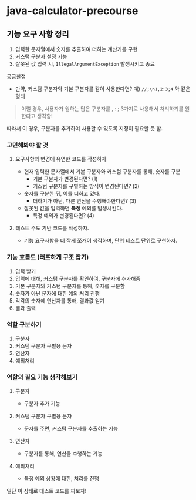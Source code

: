 # java-calculator-precourse

## 기능 요구 사항 정리
1. 입력한 문자열에서 숫자를 추출하여 더하는 계산기를 구현
2. 커스텀 구분자 설정 기능
3. 잘못된 값 입력 시, `IllegalArgumentException` 발생시키고 종료

궁금한점
- 만약, 커스텀 구분자와 기본 구분자를 같이 사용한다면?
예) `//;\n1,2:3;4` 와 같은 형태
> 이럴 경우, 사용자가 원하는 답은 구분자를 , : ; 3가지로 사용해서 처리하기를 원한다고 생각함!  

따라서 이 경우, 구분자를 추가하여 사용할 수 있도록 지정이 필요할 듯 함.

### 고민해봐야 할 것
1. 요구사항의 변경에 유연한 코드를 작성하자
   - 현재 입력한 문자열에서 기본 구분자와 커스텀 구분자를 통해, 숫자를 구분
     - 기본 구분자가 변경된다면? (1)
     - 커스텀 구분자를 구별하는 방식이 변경된다면? (2)
   - 숫자를 구분한 뒤, 이를 더하고 있다.
     - 더하기가 아닌, 다른 연산을 수행해야한다면? (3)
   - 잘못된 값을 입력하면 __특정__ 예외를 발생시킨다.
     - 특정 예외가 변경된다면? (4)

2. 테스트 주도 기반 코드를 작성하자.
   - 기능 요구사항을 더 작게 쪼개어 생각하며, 단위 테스트 단위로 구현하자.


### 기능 흐름도 (러프하게 구조 잡기)
1. 입력 받기
2. 입력에 대해, 커스텀 구분자를 확인하여, 구분자에 추가해줌
3. 기본 구분자와 커스텀 구분자를 통해, 숫자를 구분함
4. 숫자가 아닌 문자에 대한 예외 처리 진행
5. 각각의 숫자에 연산자를 통해, 결과값 얻기
6. 결과 출력

### 역할 구분하기
1. 구분자
2. 커스텀 구분자 구별용 문자
3. 연산자
4. 예외처리

### 역할의 필요 기능 생각해보기
1. 구분자
   - 구분자 추가 기능

2. 커스텀 구분자 구별용 문자
   - 문자를 주면, 커스텀 구분자를 추출하는 기능

3. 연산자
   - 구분자를 통해, 연산을 수행하는 기능

4. 예외처리
   - 특정 예외 상황에 대한, 처리를 진행

일단 이 상태로 테스트 코드를 짜보자!